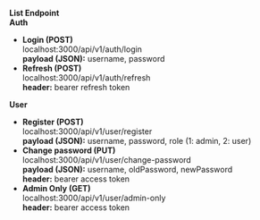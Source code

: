 **List Endpoint** <br>
**Auth** <br>
- **Login (POST)** <br>
  localhost:3000/api/v1/auth/login <br>
  **payload (JSON):** username, password
- **Refresh (POST)** <br>
  localhost:3000/api/v1/auth/refresh <br>
  **header:** bearer refresh token

**User** <br>
- **Register (POST)** <br>
  localhost:3000/api/v1/user/register <br>
  **payload (JSON):** username, password, role (1: admin, 2: user)
- **Change password (PUT)** <br>
  localhost:3000/api/v1/user/change-password <br>
  **payload (JSON):** username, oldPassword, newPassword <br>
  **header:** bearer access token
- **Admin Only (GET)** <br>
  localhost:3000/api/v1/user/admin-only <br>
  **header:** bearer access token
